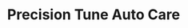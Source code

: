 ---
title: "Precision Tune Auto Care"
url: /edgewood/precision-tune-auto-care/
shop: Autowerkstatt
---